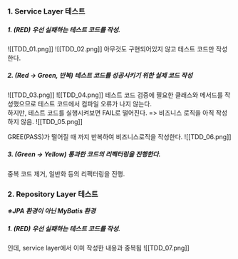 ### 1. Service Layer 테스트

##### 1. (RED) 우선 실패하는 테스트 코드를 작성.
![[TDD_01.png]]
![[TDD_02.png]]
아무것도 구현되어있지 않고 테스트 코드만 작성한다.

##### 2. (Red -> Green, 반복) 테스트 코드를 성공시키기 위한 실제 코드 작성
![[TDD_03.png]]
![[TDD_04.png]]
테스트 코드 검증에 필요한 클래스와 메서드를 작성했으므로 테스트 코드에서 컴파일 오류가 나지 않는다.    
하지만, 테스트 코드를 실행시켜보면 FAIL로 떨어진다. => 비즈니스 로직을 아직 작성하지 않음.
![[TDD_05.png]]

GREE(PASS)가 떨어질 때 까지 반복하여 비즈니스로직을 작성한다.
![[TDD_06.png]]

##### 3. (Green -> Yellow) 통과한 코드의 리팩터링을 진행한다.
중복 코드 제거, 일반화 등의 리팩터링을 진행.


### 2. Repository Layer 테스트
___※JPA 환경이 아닌 MyBatis 환경___
##### 1. (RED) 우선 실패하는 테스트 코드를 작성.
인데, service layer에서 이미 작성한 내용과 중복됨
![[TDD_07.png]]
